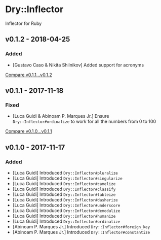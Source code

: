 # Dry::Inflector

Inflector for Ruby

## v0.1.2 - 2018-04-25

### Added

- [Gustavo Caso & Nikita Shilnikov] Added support for acronyms

[Compare v0.1.1...v0.1.2](https://github.com/dry-rb/dry-inflector/compare/v0.1.1...v0.1.2)

## v0.1.1 - 2017-11-18
### Fixed
- [Luca Guidi & Abinoam P. Marques Jr.] Ensure `Dry::Inflector#ordinalize` to work for all the numbers from 0 to 100

[Compare v0.1.0...v0.1.1](https://github.com/dry-rb/dry-inflector/compare/v0.1.0...v0.1.1)

## v0.1.0 - 2017-11-17
### Added
- [Luca Guidi] Introduced `Dry::Inflector#pluralize`
- [Luca Guidi] Introduced `Dry::Inflector#singularize`
- [Luca Guidi] Introduced `Dry::Inflector#camelize`
- [Luca Guidi] Introduced `Dry::Inflector#classify`
- [Luca Guidi] Introduced `Dry::Inflector#tableize`
- [Luca Guidi] Introduced `Dry::Inflector#dasherize`
- [Luca Guidi] Introduced `Dry::Inflector#underscore`
- [Luca Guidi] Introduced `Dry::Inflector#demodulize`
- [Luca Guidi] Introduced `Dry::Inflector#humanize`
- [Luca Guidi] Introduced `Dry::Inflector#ordinalize`
- [Abinoam P. Marques Jr.] Introduced `Dry::Inflector#foreign_key`
- [Abinoam P. Marques Jr.] Introduced `Dry::Inflector#constantize`
